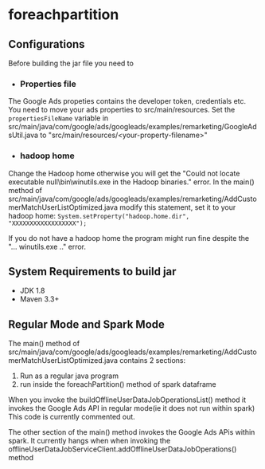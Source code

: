 # foreachpartition


## Configurations
Before building the jar file you need to 
- ### Properties file
The Google Ads propeties contains the developer token, credentials etc. You need to move your ads properties to src/main/resources. Set the  `propertiesFileName` variable in src/main/java/com/google/ads/googleads/examples/remarketing/GoogleAdsUtil.java  to "src/main/resources/\<your-property-filename\>"


- ### hadoop home
Change the Hadoop home otherwise you will get the "Could not locate executable null\bin\winutils.exe in the Hadoop binaries." error. 
In the main() method of src/main/java/com/google/ads/googleads/examples/remarketing/AddCustomerMatchUserListOptimized.java modify this statement, set it to your hadoop home:
`System.setProperty("hadoop.home.dir", "XXXXXXXXXXXXXXXXXX");`

If you do not have a hadoop home the program might run fine despite the "... winutils.exe .." error.




## System Requirements to build jar
- JDK 1.8
- Maven 3.3+


## Regular Mode and Spark Mode
The main() method of src/main/java/com/google/ads/googleads/examples/remarketing/AddCustomerMatchUserListOptimized.java
contains 2 sections: 
1) Run as a regular java program 
2) run inside the foreachPartition() method of spark dataframe

When you invoke the buildOfflineUserDataJobOperationsList() method it invokes the Google Ads API in regular mode(ie it does not run within spark)
This code is currently commented out. 

The other section of the main() method invokes the Google Ads APis within spark. It currently hangs when when invoking the offlineUserDataJobServiceClient.addOfflineUserDataJobOperations() method



